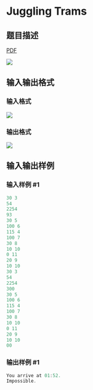# Juggling Trams

## 题目描述

[problemUrl]: https://uva.onlinejudge.org/index.php?option=com_onlinejudge&Itemid=8&category=10&page=show_problem&problem=835

[PDF](https://uva.onlinejudge.org/external/8/p894.pdf)

![](https://cdn.luogu.com.cn/upload/vjudge_pic/UVA894/2ddf7d71fa0c34fc80b3e2a28ded66592c74ea22.png)

## 输入输出格式

### 输入格式

![](https://cdn.luogu.com.cn/upload/vjudge_pic/UVA894/af0448368782c4fa54435b857243098f77131a8e.png)

### 输出格式

![](https://cdn.luogu.com.cn/upload/vjudge_pic/UVA894/1ee2824aa9d1d31eaf1fa89816f094a9d007d139.png)

## 输入输出样例

### 输入样例 #1

```cpp
30 3
54
2254
93
30 5
100 6
115 4
100 7
30 8
10 10
0 11
20 9
10 10
30 3
54
2254
300
30 5
100 6
115 4
100 7
30 8
10 10
0 11
20 9
10 10
00
```


### 输出样例 #1

```cpp
You arrive at 01:52.
Impossible.
```


